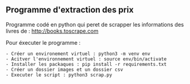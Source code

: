 ## Programme d'extraction des prix

Programme codé en python qui peret de scrapper les informations des livres de : http://books.toscrape.com

Pour éxecuter le programme :

    - Créer un environement virtuel : python3 -m venv env
    - Acitver l'environnement virtuel : source env/bin/activate
    - Installer les packaques : pip install -r requirements.txt
    - Créer un dossier images et un dossier csv
    - Executer le script : python3 scrap.py
